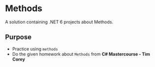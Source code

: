 # Methods
A solution containing .NET 6 projects about Methods.

## Purpose
- Practice using `methods`
- Do the given homework about `Methods` from **C# Mastercourse - Tim Corey**